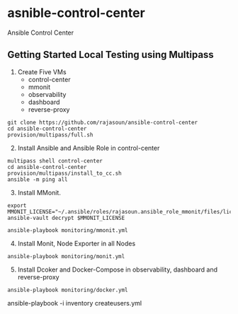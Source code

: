 # asnible-control-center
Ansible Control Center

## Getting Started Local Testing using Multipass

1. Create Five VMs 
    * control-center
    * mmonit
    * observability
    * dashboard
    * reverse-proxy

```
git clone https://github.com/rajasoun/ansible-control-center
cd ansible-control-center
provision/multipass/full.sh
```

2. Install Ansible and Ansible Role in control-center 

```
multipass shell control-center
cd ansible-control-center
provision/multipass/install_to_cc.sh
ansible -m ping all
```

3. Install MMonit. 
```
export MMONIT_LICENSE="~/.ansible/roles/rajasoun.ansible_role_mmonit/files/license.yml"
ansible-vault decrypt $MMONIT_LICENSE

ansible-playbook monitoring/mmonit.yml
```

4. Install Monit, Node Exporter in all Nodes 
```
ansible-playbook monitoring/monit.yml
```

5. Install Dcoker and Docker-Compose in observability, dashboard and reverse-proxy

```
ansible-playbook monitoring/docker.yml
```


ansible-playbook -i inventory createusers.yml